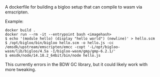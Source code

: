 A dockerfile for building a bigloo setup that can compile to wasm via emscripten.

Example:

```
docker build .
docker run --rm -it --entrypoint bash <imagehash>
$ echo '(module hello) (display "hello world") (newline)' > hello.scm
$ /opt/bigloo/bin/bigloo hello.scm -o hello.js -cc /emsdk/upstream/emscripten/emcc -copt '-L/opt/bigloo-wasm/lib/bigloo/4.5a -I/bigloo-wasm/gmp/gmp-6.2.1/'
$ emsdk/node/14.18.2_64bit/bin/node hello.js
```

This currently errors in the BDW GC library, but it could likely work with more tweaking.
